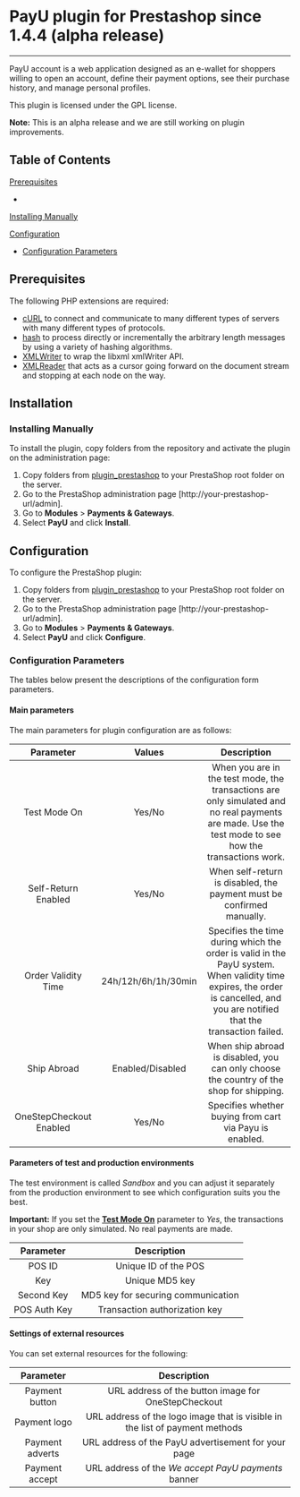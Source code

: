 # PayU plugin for Prestashop since 1.4.4  (alpha release)
-------
PayU account is a web application designed as an e-wallet for shoppers willing to open an account, 
define their payment options, see their purchase history, and manage personal profiles.

This plugin is licensed under the GPL license.

**Note:** This is an alpha release and we are still working on plugin improvements.

## Table of Contents

[Prerequisites][1] <br />
<!--[Installation][2]-->
 * 
[Installing Manually][2.1]

<!--* [Installing from admin page][2.2]-->

[Configuration][3]
* [Configuration Parameters][3.1]


## Prerequisites

The following PHP extensions are required:

* [cURL][ext2] to connect and communicate to many different types of servers with many different types of protocols.
* [hash][ext3] to process directly or incrementally the arbitrary length messages by using a variety of hashing algorithms.
* [XMLWriter][ext4] to wrap the libxml xmlWriter API.
* [XMLReader][ext5] that acts as a cursor going forward on the document stream and stopping at each node on the way.

## Installation

<!--There are two ways in which you can install the plugin:

* [manual installation][2.1] by copying and pasting folders from the repository
* [installation from the admin page][2.2]

See the sections below to find out about steps for each of the procedures.-->

### Installing Manually

To install the plugin, copy folders from the repository and activate the plugin on the administration page:

1. Copy folders from [plugin_prestashop][ext1] to your PrestaShop root folder on the server.
2. Go to the PrestaShop administration page [http://your-prestashop-url/admin].
3. Go to **Modules** > **Payments & Gateways**.
4. Select **PayU** and click **Install**.


<!--### Installing from the administration page

PrestaShop allows you to install the plugin from the administration page. -->


## Configuration

To configure the PrestaShop plugin:

1. Copy folders from [plugin_prestashop][ext1] to your PrestaShop root folder on the server.
2. Go to the PrestaShop administration page [http://your-prestashop-url/admin].
3. Go to **Modules** > **Payments & Gateways**.
4. Select **PayU** and click **Configure**.

### Configuration Parameters

The tables below present the descriptions of the configuration form parameters.

#### Main parameters

The main parameters for plugin configuration are as follows:

| Parameter | Values | Description | 
|:---------:|:------:|:-----------:|
|Test Mode On|Yes/No|When you are in the test mode, the transactions are only simulated and no real payments are made. Use the test mode to see how the transactions work.|
|Self-Return Enabled|Yes/No|When self-return is disabled, the payment must be confirmed manually.|
|Order Validity Time|24h/12h/6h/1h/30min|Specifies the time during which the order is valid in the PayU system. When validity time expires, the order is cancelled, and you are notified that the transaction failed.|
|Ship Abroad|Enabled/Disabled|When ship abroad is disabled, you can only choose the country of the shop for shipping.|
|OneStepCheckout Enabled|Yes/No|Specifies whether buying from cart via Payu is enabled.|

#### Parameters of test and production environments

The test environment is called *Sandbox* and you can adjust it separately from the production environment to see which configuration suits you the best.
<!--To check the values of the parameters below, go to **Administration Panel** > **My shops** > **Your shop** > **POS** and click the name of a given POS.
-->
**Important:** If you set the [**Test Mode On**][3.1.1] parameter to *Yes*, the transactions in your shop are only simulated. No real payments are made.

| Parameter | Description | 
|:---------:|:-----------:|
|POS ID|Unique ID of the POS|
|Key|Unique MD5 key
|Second Key| MD5 key for securing communication|
|POS Auth Key|Transaction authorization key|

#### Settings of external resources

You can set external resources for the following:

| Parameter |Description | 
|:---------:|:-----------:|
|Payment button|URL address of the button image for OneStepCheckout|
|Payment logo|URL address of the logo image that is visible in the list of payment methods|
|Payment adverts|URL address of the PayU advertisement for your page|
|Payment accept|URL address of the *We accept PayU payments* banner|

<!--LINKS-->

<!--topic urls:-->

[1]: https://github.com/PayU/plugin_prestashop#prerequisites
[2]: https://github.com/PayU/plugin_prestashop#installation
[2.1]: https://github.com/PayU/plugin_prestashop#installing-manually
[2.2]: https://github.com/PayU/plugin_prestashop#installing-from-admin-page
[3]: https://github.com/PayU/plugin_prestashop#configuration
[3.1]: https://github.com/PayU/plugin_prestashop#configuration-parameters
[3.1.1]: https://github.com/PayU/plugin_prestashop#main-parameters
[3.1.2]: https://github.com/PayU/plugin_prestashop#parameters-of-production-and-test-environments
[3.1.3]: https://github.com/PayU/plugin_prestashop#settings-of-external-resources


<!--external links:-->

[ext1]: https://github.com/PayU/plugin_prestashop_144
[ext2]: http://php.net/manual/en/book.curl.php
[ext3]: http://php.net/manual/en/book.hash.php
[ext4]: http://php.net/manual/en/book.xmlwriter.php
[ext5]: http://php.net/manual/en/book.xmlreader.php

<!--images:-->